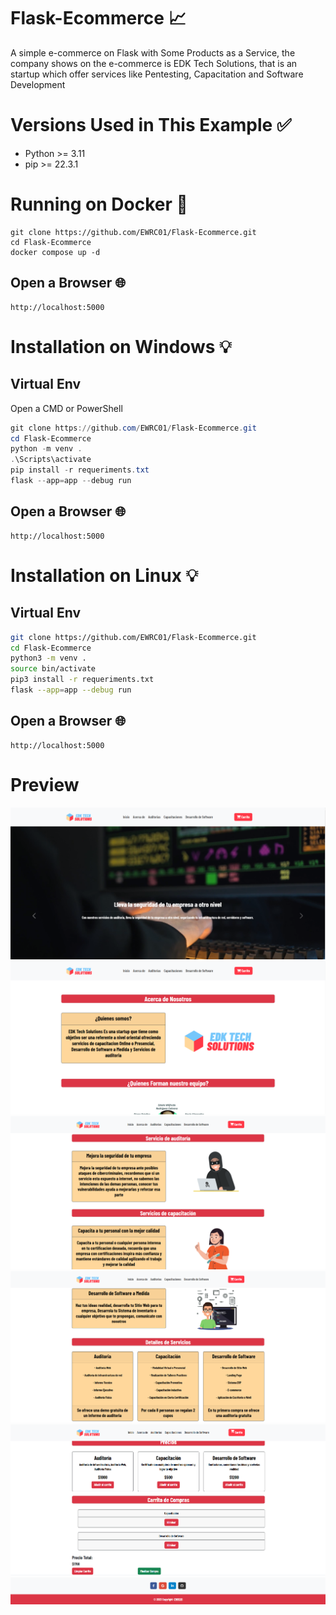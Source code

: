 # Flask-Ecommerce 📈

A simple e-commerce on Flask with Some Products as a Service, the company shows on the e-commerce is EDK Tech Solutions, that is an startup which offer services like Pentesting, Capacitation and
Software Development

# Versions Used in This Example ✅

- Python >= 3.11
- pip >= 22.3.1

# Running on Docker 🐳

```Docker
git clone https://github.com/EWRC01/Flask-Ecommerce.git
cd Flask-Ecommerce
docker compose up -d
```

## Open a Browser 🌐

```
http://localhost:5000
```

# Installation on Windows 💡

## Virtual Env 

Open a CMD or PowerShell

```powershell
git clone https://github.com/EWRC01/Flask-Ecommerce.git
cd Flask-Ecommerce
python -m venv .
.\Scripts\activate
pip install -r requeriments.txt
flask --app=app --debug run
```
## Open a Browser 🌐

```
http://localhost:5000
```

# Installation on Linux 💡

## Virtual Env

```bash
git clone https://github.com/EWRC01/Flask-Ecommerce.git
cd Flask-Ecommerce
python3 -m venv .
source bin/activate
pip3 install -r requeriments.txt
flask --app=app --debug run
```
## Open a Browser 🌐

```
http://localhost:5000
```
# Preview
![](https://github.com/EWRC01/Flask-Ecommerce/blob/main/previews/1.png)
![](https://github.com/EWRC01/Flask-Ecommerce/blob/main/previews/2.png)
![](https://github.com/EWRC01/Flask-Ecommerce/blob/main/previews/3.png)
![](https://github.com/EWRC01/Flask-Ecommerce/blob/main/previews/4.png)
![](https://github.com/EWRC01/Flask-Ecommerce/blob/main/previews/5.png)
![](https://github.com/EWRC01/Flask-Ecommerce/blob/main/previews/6.png)
